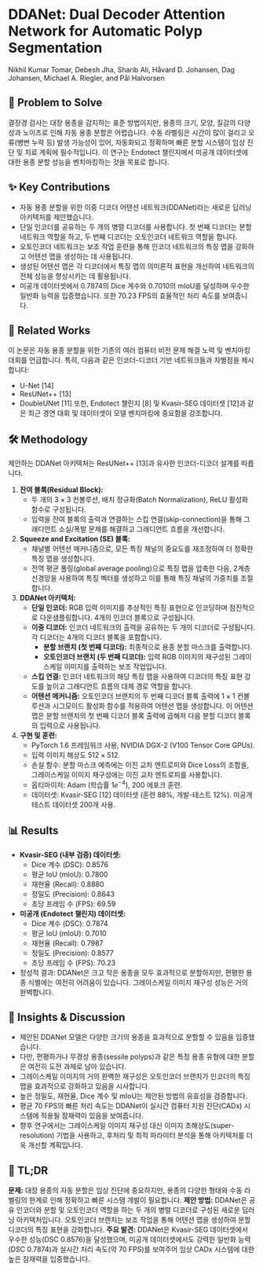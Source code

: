 # DDANet: Dual Decoder Attention Network for Automatic Polyp Segmentation
Nikhil Kumar Tomar, Debesh Jha, Sharib Ali, Håvard D. Johansen, Dag Johansen, Michael A. Riegler, and Pål Halvorsen

## 🧩 Problem to Solve
결장경 검사는 대장 용종을 감지하는 표준 방법이지만, 용종의 크기, 모양, 질감의 다양성과 노이즈로 인해 자동 용종 분할은 어렵습니다. 수동 라벨링은 시간이 많이 걸리고 오류(병변 누락 등) 발생 가능성이 있어, 자동화되고 정확하며 빠른 분할 시스템이 임상 진단 및 치료 계획에 필수적입니다. 이 연구는 Endotect 챌린지에서 미공개 데이터셋에 대한 용종 분할 성능을 벤치마킹하는 것을 목표로 합니다.

## ✨ Key Contributions
*   자동 용종 분할을 위한 이중 디코더 어텐션 네트워크(DDANet)라는 새로운 딥러닝 아키텍처를 제안했습니다.
*   단일 인코더를 공유하는 두 개의 병렬 디코더를 사용합니다. 첫 번째 디코더는 분할 네트워크 역할을 하고, 두 번째 디코더는 오토인코더 네트워크 역할을 합니다.
*   오토인코더 네트워크는 보조 작업 훈련을 통해 인코더 네트워크의 특징 맵을 강화하고 어텐션 맵을 생성하는 데 사용됩니다.
*   생성된 어텐션 맵은 각 디코더에서 특징 맵의 의미론적 표현을 개선하여 네트워크의 전체 성능을 향상시키는 데 활용됩니다.
*   미공개 데이터셋에서 0.7874의 Dice 계수와 0.7010의 mIoU를 달성하며 우수한 일반화 능력을 입증했습니다. 또한 70.23 FPS의 효율적인 처리 속도를 보여줍니다.

## 📎 Related Works
이 논문은 자동 용종 분할을 위한 기존의 여러 컴퓨터 비전 문제 해결 노력 및 벤치마킹 대회를 언급합니다. 특히, 다음과 같은 인코더-디코더 기반 네트워크들과 차별점을 제시합니다:
*   U-Net [14]
*   ResUNet++ [13]
*   DoubleUNet [11]
또한, Endotect 챌린지 [8] 및 Kvasir-SEG 데이터셋 [12]과 같은 최근 경연 대회 및 데이터셋이 모델 벤치마킹에 중요함을 강조합니다.

## 🛠️ Methodology
제안하는 DDANet 아키텍처는 ResUNet++ [13]과 유사한 인코더-디코더 설계를 따릅니다.
1.  **잔여 블록(Residual Block):**
    *   두 개의 $3 \times 3$ 컨볼루션, 배치 정규화(Batch Normalization), ReLU 활성화 함수로 구성됩니다.
    *   입력을 잔여 블록의 출력과 연결하는 스킵 연결(skip-connection)을 통해 그래디언트 소실/폭발 문제를 해결하고 그래디언트 흐름을 개선합니다.
2.  **Squeeze and Excitation (SE) 블록:**
    *   채널별 어텐션 메커니즘으로, 모든 특징 채널의 중요도를 재조정하여 더 정확한 특징 맵을 생성합니다.
    *   전역 평균 풀링(global average pooling)으로 특징 맵을 압축한 다음, 2계층 신경망을 사용하여 특징 벡터를 생성하고 이를 통해 특징 채널의 가중치를 조절합니다.
3.  **DDANet 아키텍처:**
    *   **단일 인코더:** RGB 입력 이미지를 추상적인 특징 표현으로 인코딩하며 점진적으로 다운샘플링합니다. 4개의 인코더 블록으로 구성됩니다.
    *   **이중 디코더:** 인코더 네트워크의 출력을 공유하는 두 개의 디코더로 구성됩니다. 각 디코더는 4개의 디코더 블록을 포함합니다.
        *   **분할 브랜치 (첫 번째 디코더):** 최종적으로 용종 분할 마스크를 출력합니다.
        *   **오토인코더 브랜치 (두 번째 디코더):** 입력 RGB 이미지의 재구성된 그레이스케일 이미지를 출력하는 보조 작업입니다.
    *   **스킵 연결:** 인코더 네트워크의 해당 특징 맵을 사용하여 디코더의 특징 표현 강도를 높이고 그래디언트 흐름의 대체 경로 역할을 합니다.
    *   **어텐션 메커니즘:** 오토인코더 브랜치의 두 번째 디코더 블록 출력에 $1 \times 1$ 컨볼루션과 시그모이드 활성화 함수를 적용하여 어텐션 맵을 생성합니다. 이 어텐션 맵은 분할 브랜치의 첫 번째 디코더 블록 출력에 곱해져 다음 분할 디코더 블록의 입력으로 사용됩니다.
4.  **구현 및 훈련:**
    *   PyTorch 1.6 프레임워크 사용, NVIDIA DGX-2 (V100 Tensor Core GPUs).
    *   입력 이미지 해상도 $512 \times 512$.
    *   손실 함수: 분할 마스크 예측에는 이진 교차 엔트로피와 Dice Loss의 조합을, 그레이스케일 이미지 재구성에는 이진 교차 엔트로피를 사용합니다.
    *   옵티마이저: Adam (학습률 $1e^{-4}$), 200 에포크 훈련.
    *   데이터셋: Kvasir-SEG [12] 데이터셋 (훈련 88%, 개발-테스트 12%). 미공개 테스트 데이터셋 200개 사용.

## 📊 Results
*   **Kvasir-SEG (내부 검증) 데이터셋:**
    *   Dice 계수 (DSC): 0.8576
    *   평균 IoU (mIoU): 0.7800
    *   재현율 (Recall): 0.8880
    *   정밀도 (Precision): 0.8643
    *   초당 프레임 수 (FPS): 69.59
*   **미공개 (Endotect 챌린지) 데이터셋:**
    *   Dice 계수 (DSC): 0.7874
    *   평균 IoU (mIoU): 0.7010
    *   재현율 (Recall): 0.7987
    *   정밀도 (Precision): 0.8577
    *   초당 프레임 수 (FPS): 70.23
*   정성적 결과: DDANet은 크고 작은 용종을 모두 효과적으로 분할하지만, 편평한 용종 식별에는 여전히 어려움이 있습니다. 그레이스케일 이미지 재구성 성능은 거의 완벽합니다.

## 🧠 Insights & Discussion
*   제안된 DDANet 모델은 다양한 크기의 용종을 효과적으로 분할할 수 있음을 입증했습니다.
*   다만, 편평하거나 무경성 용종(sessile polyps)과 같은 특정 용종 유형에 대한 분할은 여전히 도전 과제로 남아 있습니다.
*   그레이스케일 이미지의 거의 완벽한 재구성은 오토인코더 브랜치가 인코더의 특징 맵을 효과적으로 강화하고 있음을 시사합니다.
*   높은 정밀도, 재현율, Dice 계수 및 mIoU는 제안된 방법의 유효성을 검증합니다.
*   평균 70 FPS의 빠른 처리 속도는 DDANet이 실시간 컴퓨터 지원 진단(CADx) 시스템에 적용될 잠재력이 있음을 보여줍니다.
*   향후 연구에서는 그레이스케일 이미지 재구성 대신 이미지 초해상도(super-resolution) 기법을 사용하고, 후처리 및 최적 파라미터 분석을 통해 아키텍처를 더욱 개선할 계획입니다.

## 📌 TL;DR
**문제:** 대장 용종의 자동 분할은 임상 진단에 중요하지만, 용종의 다양한 형태와 수동 라벨링의 한계로 인해 정확하고 빠른 시스템 개발이 필요합니다.
**제안 방법:** DDANet은 공유 인코더와 분할 및 오토인코더 역할을 하는 두 개의 병렬 디코더로 구성된 새로운 딥러닝 아키텍처입니다. 오토인코더 브랜치는 보조 작업을 통해 어텐션 맵을 생성하여 분할 디코더의 특징 표현을 강화합니다.
**주요 발견:** DDANet은 Kvasir-SEG 데이터셋에서 우수한 성능(DSC 0.8576)을 달성했으며, 미공개 데이터셋에서도 강력한 일반화 능력(DSC 0.7874)과 실시간 처리 속도(약 70 FPS)를 보여주어 임상 CADx 시스템에 대한 높은 잠재력을 입증했습니다.